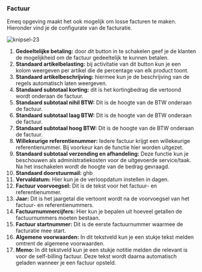 ### Factuur

Emeq opgeving maakt het ook mogelijk om losse facturen te maken. Hieronder vind je de configurate van de facturatie.

![knipsel-23](https://user-images.githubusercontent.com/95087870/149657003-a4e6ee42-87b4-4c05-b24c-beb631247998.PNG)

1. **Gedeeltelijke betaling:** door dit button in te schakelen geef je de klanten de mogelijkheid om de factuur gedeeltelijk te kunnen betalen.
2. **Standaard artikelbelasting:** bij activitatie van dit button kun je een kolom weergeven per artikel die de percentage van elk product toont.
3. **Standaard artikelbeschrijving:** hiermee kun je de beschrijving van de regels automatisch laten weergeven.
4. **Standaard subtotaal korting:** dit is het kortingbedrag die vertoond wordt onderaan de factuur.
5. **Standaard subtotaal nihil BTW:** Dit is de hoogte van de BTW onderaan de factuur.
6. **Standaard subtotaal laag BTW:** Dit is de hoogte van de BTW onderaan de factuur.
7. **Standaard subtotaal hoog BTW:** Dit is de hoogte van de BTW onderaan de factuur.
8. **Willekeurige referentienummer:** Iedere factuur krijgt een willekeurige referentienummer. Bij voorkeur kan de functie hier worden uitgezet.
9. **Standaard subtotaal verzending en afhandeling:**  Deze functie kun je beschouwen als administratiekosten voor de uitgevoerde service/taak. Na het inschakelen wordt de hoogte van de bedrag gevraagd.
10. **Standaard doorstuurmail:** ghb
11. **Vervaldatum:** Hier kun je de verloopdatum instellen in dagen.
12. **Factuur voorvoegsel:** Dit is de tekst voor het factuur- en referentienummer.  
13. **Jaar:** Dit is het jaargetal die vertoont wordt na de voorvoegsel van het factuur- en referentienummers.
14. **Factuurnummercijfers:** Hier kun je bepalen uit hoeveel getallen de factuurnummers moeten bestaan.
15. **Factuur startnummer:** Dit is de eerste factuurnummer waarmee de facturatie mee start.
16. **Algemene voorwaarden:** In dit tekstveld kun je een stukje tekst melden omtrent de algemene voorwaarden.
17. **Memo:** In dit tekstveld kun je een stukje notitie melden die relevant is voor de self-billing factuur. Deze tekst wordt daarna automatisch geladen wanneer je een factuur opsteld. 
